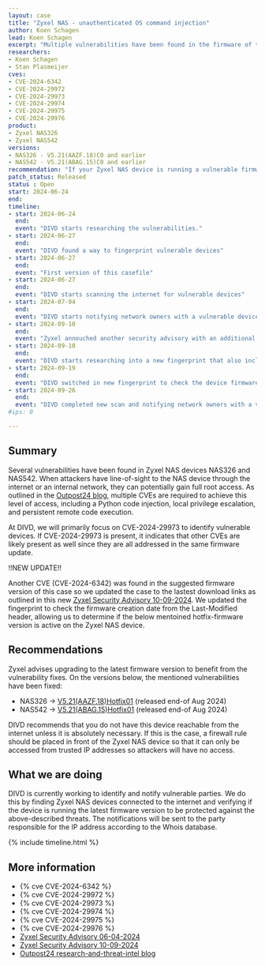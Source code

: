 ```yaml
---
layout: case
title: "Zyxel NAS - unauthenticated OS command injection"
author: Koen Schagen
lead: Koen Schagen
excerpt: "Multiple vulnerabilities have been found in the firmware of the Zyxel NAS devices NAS326 and NAS542. Those vulnerabilities allow an unauthenticated attacker to get full root access to the device."
researchers:
- Koen Schagen
- Stan Plasmeijer
cves:
- CVE-2024-6342
- CVE-2024-29972
- CVE-2024-29973
- CVE-2024-29974
- CVE-2024-29975
- CVE-2024-29976
product:
- Zyxel NAS326
- Zyxel NAS542
versions: 
- NAS326 - V5.21(AAZF.18)C0 and earlier
- NAS542 - V5.21(ABAG.15)C0 and earlier
recommendation: "If your Zyxel NAS device is running a vulnerable firmware/software version, please update it to the latest version."
patch_status: Released
status : Open
start: 2024-06-24
end:
timeline:
- start: 2024-06-24
  end:
  event: "DIVD starts researching the vulnerabilities."
- start: 2024-06-27
  end:
  event: "DIVD found a way to fingerprint vulnerable devices"
- start: 2024-06-27
  end:
  event: "First version of this casefile"
- start: 2024-06-27
  end:
  event: "DIVD starts scanning the internet for vulnerable devices"
- start: 2024-07-04
  end:
  event: "DIVD starts notifying network owners with a vulnerable device in their network."
- start: 2024-09-10
  end:
  event: "Zyxel annouched another security advisory with an additional command injection vulnerability (CVE-2024-6342) and based on that we updated the suggested firmware version in this case "
- start: 2024-09-10
  end:
  event: "DIVD starts researching into a new fingerprint that also includes CVE-2024-6342"
- start: 2024-09-19
  end:
  event: "DIVD switched in new fingerprint to check the device firmware creation-date"
- start: 2024-09-26
  end:
  event: "DIVD completed new scan and notifying network owners with a vulnerable device"
#ips: 0

---
```

## Summary
Several vulnerabilities have been found in Zyxel NAS devices NAS326 and NAS542. When attackers have line-of-sight to the NAS device through the internet or an internal network, they can potentially gain full root access. As outlined in the [Outpost24 blog](https://outpost24.com/blog/zyxel-nas-critical-vulnerabilities/), multiple CVEs are required to achieve this level of access, including a Python code injection, local privilege escalation, and persistent remote code execution.

At DIVD, we will primarily focus on CVE-2024-29973 to identify vulnerable devices. If CVE-2024-29973 is present, it indicates that other CVEs are likely present as well since they are all addressed in the same firmware update.


!!NEW UPDATE!!

Another CVE (CVE-2024-6342) was found in the suggested firmware version of this case so we updated the case to the lastest download links as outlined in this new [Zyxel Security Advisory 10-09-2024](https://www.zyxel.com/global/en/support/security-advisories/zyxel-security-advisory-for-os-command-injection-vulnerability-in-nas-products-09-10-2024). We updated the fingerprint to check the firmware creation date from the Last-Modified header, allowing us to determine if the below mentoined hotfix-firmware version is active on the Zyxel NAS device.

## Recommendations

Zyxel advises upgrading to the latest firmware version to benefit from the vulnerability fixes. On the versions below, the mentioned vulnerabilities have been fixed:

- NAS326 -> [V5.21(AAZF.18)Hotfix01](https://fwstore-zsdn-cloud-zyxel-com.s3.us-east-1.amazonaws.com/Home%20product/NAS/NAS326/521AAZF18C0Hotfix01.bin) (released end-of Aug 2024) 
- NAS542 -> [V5.21(ABAG.15)Hotfix01](https://fwstore-zsdn-cloud-zyxel-com.s3.us-east-1.amazonaws.com/Home%20product/NAS/NAS542/521ABAG15C0Hotfix01.bin) (released end-of Aug 2024) 

DIVD recommends that you do not have this device reachable from the internet unless it is absolutely necessary. If this is the case, a firewall rule should be placed in front of the Zyxel NAS device so that it can only be accessed from trusted IP addresses so attackers will have no access.

## What we are doing

DIVD is currently working to identify and notify vulnerable parties. We do this by finding Zyxel NAS devices connected to the internet and verifying if the device is running the latest firmware version to be protected against the above-described threats. The notifications will be sent to the party responsible for the IP address according to the Whois database.

{% include timeline.html %}

## More information

* {% cve CVE-2024-6342 %}
* {% cve CVE-2024-29972 %}
* {% cve CVE-2024-29973 %}
* {% cve CVE-2024-29974 %}
* {% cve CVE-2024-29975 %}
* {% cve CVE-2024-29976 %}
* [Zyxel Security Advisory 06-04-2024](https://www.zyxel.com/global/en/support/security-advisories/zyxel-security-advisory-for-multiple-vulnerabilities-in-nas-products-06-04-2024)
* [Zyxel Security Advisory 10-09-2024](https://www.zyxel.com/global/en/support/security-advisories/zyxel-security-advisory-for-os-command-injection-vulnerability-in-nas-products-09-10-2024)
* [Outpost24 research-and-threat-intel blog](https://outpost24.com/blog/zyxel-nas-critical-vulnerabilities/)
